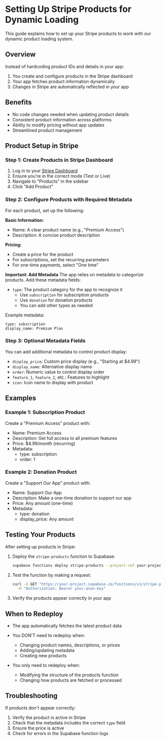 # Setting Up Stripe Products for Dynamic Loading

This guide explains how to set up your Stripe products to work with our dynamic product loading system.

## Overview

Instead of hardcoding product IDs and details in your app:
1. You create and configure products in the Stripe dashboard
2. Your app fetches product information dynamically
3. Changes in Stripe are automatically reflected in your app

## Benefits

- No code changes needed when updating product details
- Consistent product information across platforms
- Ability to modify pricing without app updates
- Streamlined product management

## Product Setup in Stripe

### Step 1: Create Products in Stripe Dashboard

1. Log in to your [Stripe Dashboard](https://dashboard.stripe.com/)
2. Ensure you're in the correct mode (Test or Live)
3. Navigate to "Products" in the sidebar
4. Click "Add Product"

### Step 2: Configure Products with Required Metadata

For each product, set up the following:

**Basic Information:**
- Name: A clear product name (e.g., "Premium Access")
- Description: A concise product description

**Pricing:**
- Create a price for the product
- For subscriptions, set the recurring parameters
- For one-time payments, select "One time"

**Important: Add Metadata**
The app relies on metadata to categorize products. Add these metadata fields:

- `type`: The product category for the app to recognize it
  - Use `subscription` for subscription products
  - Use `donation` for donation products
  - You can add other types as needed

Example metadata:
```
type: subscription
display_name: Premium Plan
```

### Step 3: Optional Metadata Fields

You can add additional metadata to control product display:

- `display_price`: Custom price display (e.g., "Starting at $4.99")
- `display_name`: Alternative display name
- `order`: Numeric value to control display order
- `feature_1`, `feature_2`, etc.: Features to highlight
- `icon`: Icon name to display with product

## Examples

### Example 1: Subscription Product

Create a "Premium Access" product with:
- Name: Premium Access
- Description: Get full access to all premium features
- Price: $4.99/month (recurring)
- Metadata:
  - type: subscription
  - order: 1

### Example 2: Donation Product

Create a "Support Our App" product with:
- Name: Support Our App
- Description: Make a one-time donation to support our app
- Price: Any amount (one-time)
- Metadata:
  - type: donation
  - display_price: Any amount

## Testing Your Products

After setting up products in Stripe:

1. Deploy the `stripe-products` function to Supabase:
   ```bash
   supabase functions deploy stripe-products --project-ref your-project-id
   ```

2. Test the function by making a request:
   ```bash
   curl -X GET "https://your-project.supabase.co/functions/v1/stripe-products" \
     -H "Authorization: Bearer your-anon-key"
   ```

3. Verify the products appear correctly in your app

## When to Redeploy

- The app automatically fetches the latest product data
- You DON'T need to redeploy when:
  - Changing product names, descriptions, or prices
  - Adding/updating metadata
  - Creating new products

- You only need to redeploy when:
  - Modifying the structure of the products function
  - Changing how products are fetched or processed

## Troubleshooting

If products don't appear correctly:

1. Verify the product is active in Stripe
2. Check that the metadata includes the correct `type` field
3. Ensure the price is active
4. Check for errors in the Supabase function logs